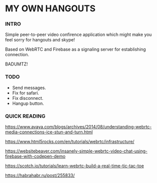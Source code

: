 # MY OWN HANGOUTS

### INTRO

Simple peer-to-peer video confirence application which might make
you feel sorry for hangouts and skype!

Based on WebRTC and Firebase as a signaling server for establishing
connection.

BADUMTZ!

### TODO

* Send messages.
* Fix for safari.
* Fix disconnect.
* Hangup button.

### QUICK READING

https://www.avaya.com/blogs/archives/2014/08/understanding-webrtc-media-connections-ice-stun-and-turn.html

https://www.html5rocks.com/en/tutorials/webrtc/infrastructure/

https://websitebeaver.com/insanely-simple-webrtc-video-chat-using-firebase-with-codepen-demo

https://scotch.io/tutorials/learn-webrtc-build-a-real-time-tic-tac-toe

https://habrahabr.ru/post/255833/

